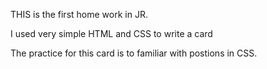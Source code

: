 THIS is the first home work in JR.

I used very simple HTML and CSS to write a card

The practice for this card is to familiar with postions in CSS.